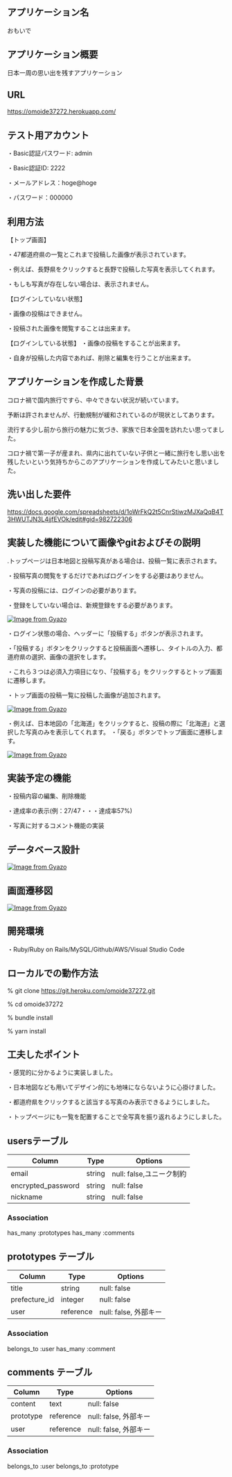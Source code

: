 ## アプリケーション名
おもいで

## アプリケーション概要
日本一周の思い出を残すアプリケーション

## URL
https://omoide37272.herokuapp.com/

## テスト用アカウント
・Basic認証パスワード: admin

・Basic認証ID: 2222

・メールアドレス：hoge@hoge

・パスワード：000000

## 利用方法
【トップ画面】

・47都道府県の一覧とこれまで投稿した画像が表示されています。

・例えば、長野県をクリックすると長野で投稿した写真を表示してくれます。

・もしも写真が存在しない場合は、表示されません。

【ログインしていない状態】

・画像の投稿はできません。

・投稿された画像を閲覧することは出来ます。

【ログインしている状態】
・画像の投稿をすることが出来ます。

・自身が投稿した内容であれば、削除と編集を行うことが出来ます。

## アプリケーションを作成した背景
コロナ禍で国内旅行ですら、中々できない状況が続いています。

予断は許されませんが、行動規制が緩和されているのが現状としてあります。

流行する少し前から旅行の魅力に気づき、家族で日本全国を訪れたい思ってました。

コロナ禍で第一子が産まれ、県内に出れていない子供と一緒に旅行をし思い出を残したいという気持ちからこのアプリケーションを作成してみたいと思いました。

## 洗い出した要件
https://docs.google.com/spreadsheets/d/1oWrFkQ2t5CnrStiwzMJXaQqB4T3HWUTJN3L4jjfEVOk/edit#gid=982722306

## 実装した機能について画像やgitおよびその説明
.トップページは日本地図と投稿写真がある場合は、投稿一覧に表示されます。

・投稿写真の閲覧をするだけであればログインをする必要はありません。

・写真の投稿には、ログインの必要があります。

・登録をしていない場合は、新規登録をする必要があります。

[![Image from Gyazo](https://i.gyazo.com/d8f668345153b51b59de3ce53578962a.png)](https://gyazo.com/d8f668345153b51b59de3ce53578962a)


・ログイン状態の場合、ヘッダーに「投稿する」ボタンが表示されます。

・「投稿する」ボタンをクリックすると投稿画面へ遷移し、タイトルの入力、都道府県の選択、画像の選択をします。

・これら３つは必須入力項目になり、「投稿する」をクリックするとトップ画面に遷移します。

・トップ画面の投稿一覧に投稿した画像が追加されます。

[![Image from Gyazo](https://i.gyazo.com/928da2a24d6961b6e258bcc7cd37da36.png)](https://gyazo.com/928da2a24d6961b6e258bcc7cd37da36)

・例えば、日本地図の「北海道」をクリックすると、投稿の際に「北海道」と選択した写真のみを表示してくれます。
・「戻る」ボタンでトップ画面に遷移します。

[![Image from Gyazo](https://i.gyazo.com/110835a69dee2e10a92ac9cdde00df05.png)](https://gyazo.com/110835a69dee2e10a92ac9cdde00df05)

## 実装予定の機能
・投稿内容の編集、削除機能

・達成率の表示(例：27/47・・・達成率57%)

・写真に対するコメント機能の実装

## データベース設計
[![Image from Gyazo](https://i.gyazo.com/aa1a59e66eb3b7834ce3c1bace6aaeb8.png)](https://gyazo.com/aa1a59e66eb3b7834ce3c1bace6aaeb8)

## 画面遷移図
[![Image from Gyazo](https://i.gyazo.com/1ad453f244ebcb36f14bcd5711cb2873.png)](https://gyazo.com/1ad453f244ebcb36f14bcd5711cb2873)

## 開発環境
・Ruby/Ruby on Rails/MySQL/Github/AWS/Visual Studio Code

## ローカルでの動作方法
% git clone https://git.heroku.com/omoide37272.git

% cd omoide37272

% bundle install

% yarn install

## 工夫したポイント
・感覚的に分かるように実装しました。

・日本地図なども用いてデザイン的にも地味にならないように心掛けました。

・都道府県をクリックすると該当する写真のみ表示できるようにしました。

・トップページにも一覧を配置することで全写真を振り返れるようにしました。

## usersテーブル
| Column             | Type   | Options                |
| ------------------ | ------ | -----------            |
| email              | string | null: false,ユニーク制約 |
| encrypted_password | string | null: false            |
| nickname           | string | null: false            |
### Association
has_many :prototypes
has_many :comments

## prototypes テーブル
| Column        | Type      | Options     |
| ------        | ------    | ----------- |
| title         | string    | null: false |
| prefecture_id | integer   | null: false |
| user          | reference | null: false, 外部キー|
### Association
belongs_to :user
has_many :comment 

## comments テーブル
| Column       | Type      | Options     |
| ------       | ------    | ----------- |
| content      | text      | null: false |
| prototype    | reference | null: false, 外部キー|
| user         | reference | null: false, 外部キー|
### Association
belongs_to :user
belongs_to :prototype

